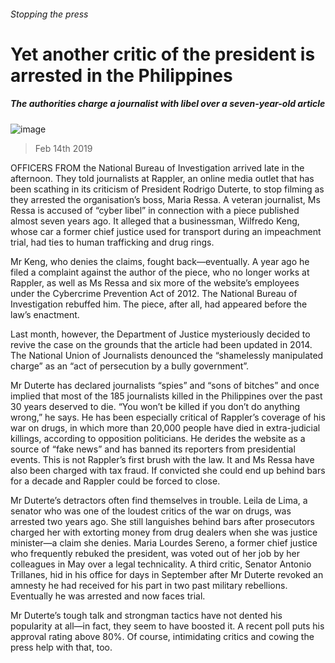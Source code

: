 ###### Stopping the press
# Yet another critic of the president is arrested in the Philippines 
##### The authorities charge a journalist with libel over a seven-year-old article 
![image](images/20190216_asp003.jpg) 
> Feb 14th 2019 
 
OFFICERS FROM the National Bureau of Investigation arrived late in the afternoon. They told journalists at Rappler, an online media outlet that has been scathing in its criticism of President Rodrigo Duterte, to stop filming as they arrested the organisation’s boss, Maria Ressa. A veteran journalist, Ms Ressa is accused of “cyber libel” in connection with a piece published almost seven years ago. It alleged that a businessman, Wilfredo Keng, whose car a former chief justice used for transport during an impeachment trial, had ties to human trafficking and drug rings. 
Mr Keng, who denies the claims, fought back—eventually. A year ago he filed a complaint against the author of the piece, who no longer works at Rappler, as well as Ms Ressa and six more of the website’s employees under the Cybercrime Prevention Act of 2012. The National Bureau of Investigation rebuffed him. The piece, after all, had appeared before the law’s enactment. 
Last month, however, the Department of Justice mysteriously decided to revive the case on the grounds that the article had been updated in 2014. The National Union of Journalists denounced the “shamelessly manipulated charge” as an “act of persecution by a bully government”. 
Mr Duterte has declared journalists “spies” and “sons of bitches” and once implied that most of the 185 journalists killed in the Philippines over the past 30 years deserved to die. “You won’t be killed if you don’t do anything wrong,” he says. He has been especially critical of Rappler’s coverage of his war on drugs, in which more than 20,000 people have died in extra-judicial killings, according to opposition politicians. He derides the website as a source of “fake news” and has banned its reporters from presidential events. This is not Rappler’s first brush with the law. It and Ms Ressa have also been charged with tax fraud. If convicted she could end up behind bars for a decade and Rappler could be forced to close. 
Mr Duterte’s detractors often find themselves in trouble. Leila de Lima, a senator who was one of the loudest critics of the war on drugs, was arrested two years ago. She still languishes behind bars after prosecutors charged her with extorting money from drug dealers when she was justice minister—a claim she denies. Maria Lourdes Sereno, a former chief justice who frequently rebuked the president, was voted out of her job by her colleagues in May over a legal technicality. A third critic, Senator Antonio Trillanes, hid in his office for days in September after Mr Duterte revoked an amnesty he had received for his part in two past military rebellions. Eventually he was arrested and now faces trial. 
Mr Duterte’s tough talk and strongman tactics have not dented his popularity at all—in fact, they seem to have boosted it. A recent poll puts his approval rating above 80%. Of course, intimidating critics and cowing the press help with that, too. 
